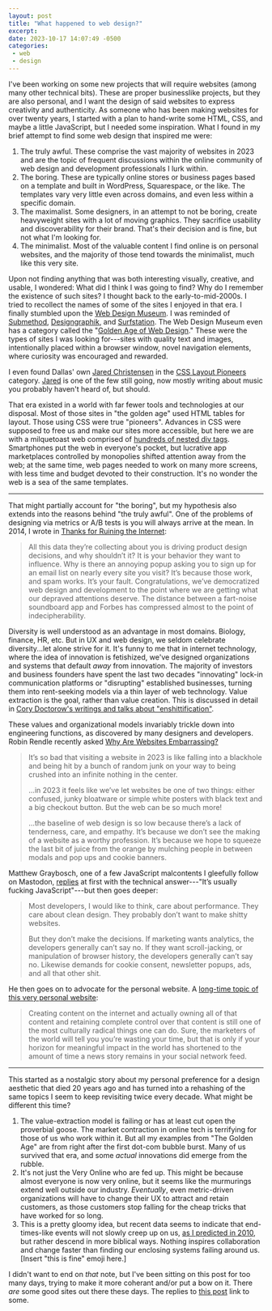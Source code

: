 ```yaml
---
layout: post
title: "What happened to web design?"
excerpt: 
date: 2023-10-17 14:07:49 -0500
categories: 
 - web
 - design
---
```


I've been working on some new projects that will require websites (among many other technical bits). These are proper businesslike projects, but they are also personal, and I want the design of said websites to express creativity and authenticity. As someone who has been making websites for over twenty years, I started with a plan to hand-write some HTML, CSS, and maybe a little JavaScript, but I needed some inspiration. What I found in my brief attempt to find some web design that inspired me were:

1. The truly awful. These comprise the vast majority of websites in 2023 and are the topic of frequent discussions within the online community of web design and development professionals I lurk within.
2. The boring. These are typically online stores or business pages based on a template and built in WordPress, Squarespace, or the like. The templates vary very little even across domains, and even less within a specific domain. 
3. The maximalist. Some designers, in an attempt to not be boring, create heavyweight sites with a lot of moving graphics. They sacrifice usability and discoverability for their brand. That's their decision and is fine, but not what I'm looking for.
4. The minimalist. Most of the valuable content I find online is on personal websites, and the majority of those tend towards the minimalist, much like this very site.

Upon not finding anything that was both interesting visually, creative, and usable, I wondered: What did I think I was going to find? Why do I remember the existence of such sites? I thought back to the early-to-mid-2000s. I tried to recollect the names of some of the sites I enjoyed in that era. I finally stumbled upon the [Web Design Museum](https://www.webdesignmuseum.org/ "Web Design Museum exhibits thousands of websites that chronicle forgotten trends in web design from its beginnings in the 1990s to the mid-00s."). I was reminded of [Submethod](https://www.webdesignmuseum.org/gallery/submethod-2001), [Designgraphik](https://www.webdesignmuseum.org/golden-age-of-web-design/designgraphik-2001), and [Surfstation](https://www.webdesignmuseum.org/golden-age-of-web-design/surfstation-2001). The Web Design Museum even has a category called the "[Golden Age of Web Design](https://www.webdesignmuseum.org/golden-age-of-web-design "Relive the golden age of the Internet: Discover the most influential web design trends that were popular at the turn of the millennium.")." These were the types of sites I was looking for---sites with quality text and images, intentionally placed within a browser window, novel navigation elements, where curiosity was encouraged and rewarded. 

I even found Dallas' own [Jared Christensen](https://www.webdesignmuseum.org/css-layout-pioneers/jared-christensen-2005) in the [CSS Layout Pioneers](https://www.webdesignmuseum.org/css-layout-pioneers) category. [Jared](https://www.jaredigital.com/) is one of the few still going, now mostly writing about music you probably haven't heard of, but should.

That era existed in a world with far fewer tools and technologies at our disposal. Most of those sites in "the golden age" used HTML tables for layout. Those using CSS were true "pioneers". Advances in CSS were supposed to free us and make our sites more accessible, but here we are with a milquetoast web comprised of [hundreds of nested div tags](https://indieweb.social/@dealingwith/111210857337101567). Smartphones put the web in everyone's pocket, but lucrative app marketplaces controlled by monopolies shifted attention away from the web; at the same time, web pages needed to work on many more screens, with less time and budget devoted to their construction. It's no wonder the web is a sea of the same templates.

---

That might partially account for "the boring", but my hypothesis also extends into the reasons behind "the truly awful". One of the problems of designing via metrics or A/B tests is you will always arrive at the mean. In 2014, I wrote in [Thanks for Ruining the Internet]({{site.url}}/2014/02/12/thanks-for-ruining-the-internet/):

> All this data they’re collecting about you is driving product design decisions, and why shouldn’t it? It is your behavior they want to influence. Why is there an annoying popup asking you to sign up for an email list on nearly every site you visit? It’s because those work, and spam works. It’s your fault. Congratulations, we’ve democratized web design and development to the point where we are getting what our depraved attentions deserve. The distance between a fart-noise soundboard app and Forbes has compressed almost to the point of indecipherability.

Diversity is well understood as an advantage in most domains. Biology, finance, HR, etc. But in UX and web design, we seldom celebrate diversity...let alone strive for it. It's funny to me that in internet technology, where the idea of innovation is fetishized, we've designed organizations and systems that default _away_ from innovation. The majority of investors and business founders have spent the last two decades "innovating" lock-in communication platforms or "disrupting" established businesses, turning them into rent-seeking models via a thin layer of web technology. Value extraction is the goal, rather than value creation. This is discussed in detail in [Cory Doctorow's writings and talks about "enshittification"](https://pluralistic.net/tag/enshittification/).

These values and organizational models invariably trickle down into engineering functions, as discovered by many designers and developers. Robin Rendle recently asked [Why Are Websites Embarrassing?](https://robinrendle.com/notes/why-are-websites-embarrassing/)

> It’s so bad that visiting a website in 2023 is like falling into a blackhole and being hit by a bunch of random junk on your way to being crushed into an infinite nothing in the center.
>
> ...in 2023 it feels like we’ve let websites be one of two things: either confused, junky bloatware or simple white posters with black text and a big checkout button. But the web can be so much more!
>
> ...the baseline of web design is so low because there’s a lack of tenderness, care, and empathy. It’s because we don’t see the making of a website as a worthy profession. It’s because we hope to squeeze the last bit of juice from the orange by mulching people in between modals and pop ups and cookie banners.

Matthew Graybosch, one of a few JavaScript malcontents I gleefully follow on Mastodon, [replies](https://starbreaker.org/blog/spiral-architect/re-why-are-websites-embarrassing/index.html) at first with the technical answer---"It’s usually fucking JavaScript"---but then goes deeper:

> Most developers, I would like to think, care about performance. They care about clean design. They probably don’t want to make shitty websites.
> 
> But they don’t make the decisions. If marketing wants analytics, the developers generally can’t say no. If they want scroll-jacking, or manipulation of browser history, the developers generally can’t say no. Likewise demands for cookie consent, newsletter popups, ads, and all that other shit.

He then goes on to advocate for the personal website. A [long-time topic of this very personal website](https://www.daniel.industries/2016/09/05/rebels-episode-2/):

> Creating content on the internet and actually owning all of that content and retaining complete control over that content is still one of the most culturally radical things one can do. Sure, the marketers of the world will tell you you’re wasting your time, but that is only if your horizon for meaningful impact in the world has shortened to the amount of time a news story remains in your social network feed.

---

This started as a nostalgic story about my personal preference for a design aesthetic that died 20 years ago and has turned into a rehashing of the same topics I seem to keep revisiting twice every decade. What might be different this time?

1. The value-extraction model is failing or has at least cut open the proverbial goose. The market contraction in online tech is terrifying for those of us who work within it. But all my examples from "The Golden Age" are from right after the first dot-com bubble burst. Many of us survived that era, and some _actual_ innovations did emerge from the rubble.
2. It's not just the Very Online who are fed up. This might be because almost everyone is now very online, but it seems like the murmurings extend well outside our industry. _Eventually_, even metric-driven organizations will have to change their UX to attract and retain customers, as those customers stop falling for the cheap tricks that have worked for so long.
3. This is a pretty gloomy idea, but recent data seems to indicate that end-times-like events will not slowly creep up on us, [as I predicted in 2010]({{site.url}}/writings/antipocalypse/), but rather descend in more biblical ways. Nothing inspires collaboration and change faster than finding our enclosing systems failing around us. [Insert "this is fine" emoji here.]

I didn't want to end on _that_ note, but I've been sitting on this post for too many days, trying to make it more coherant and/or put a bow on it. There _are_ some good sites out there these days. The replies to [this post](https://front-end.social/@sia/111138583283673050) link to some.
